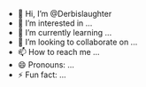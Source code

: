 - 👋 Hi, I’m @Derbislaughter
- 👀 I’m interested in ...
- 🌱 I’m currently learning ...
- 💞️ I’m looking to collaborate on ...
- 📫 How to reach me ...
- 😄 Pronouns: ...
- ⚡ Fun fact: ...

<!---
Derbislaughter/Derbislaughter is a ✨ special ✨ repository because its `README.md` (this file) appears on your GitHub profile.
You can click the Preview link to take a look at your changes.
--->
